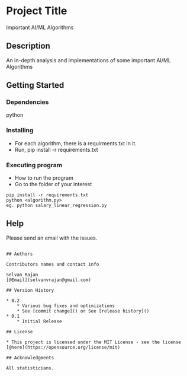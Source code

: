 # Project Title

Important AI/ML Algorithms

## Description

An in-depth analysis and implementations of some important AI/ML Algorithms

## Getting Started

### Dependencies

python

### Installing

* For each algorithm, there is a requirments.txt in it.
* Run,
pip install -r requirements.txt

### Executing program

* How to run the program
* Go to the folder of your interest

```
pip install -r requirements.txt
python <algorithm.py>
eg. python salary_linear_regression.py
```

## Help

Please send an email with the issues.

```

## Authors

Contributors names and contact info

Selvan Rajan
[@Email](selvanvrajan@gmail.com)

## Version History

* 0.2
    * Various bug fixes and optimizations
    * See [commit change]() or See [release history]()
* 0.1
    * Initial Release

## License

* This project is licensed under the MIT License - see the license [@here](https://opensource.org/license/mit)

## Acknowledgments

All statisticians.

